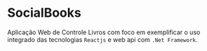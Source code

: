 # SocialBooks

Aplicação Web de Controle Livros com foco em exemplificar o uso integrado das tecnologias `Reactjs` e web api com `.Net Framework`.
